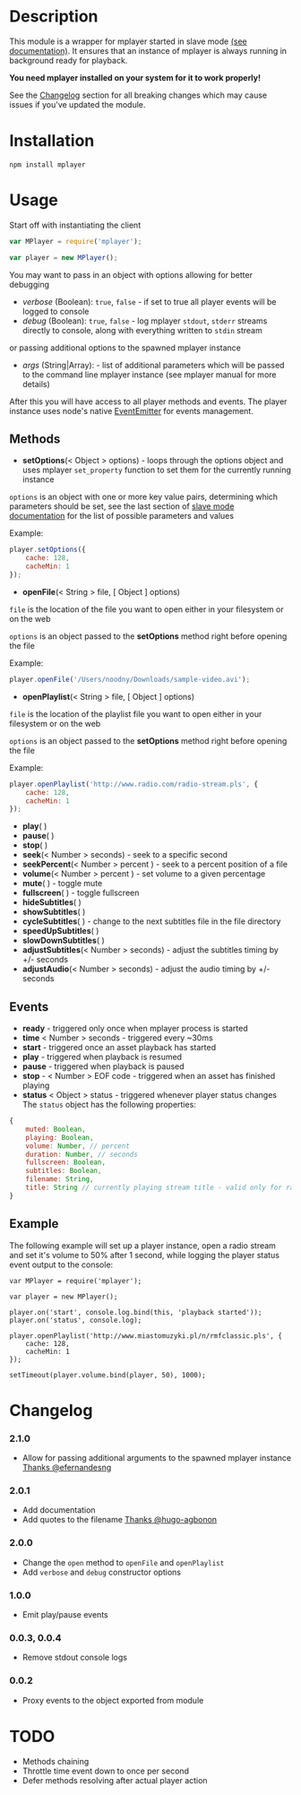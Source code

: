 # Description
This module is a wrapper for mplayer started in slave mode [(see documentation)](http://www.mplayerhq.hu/DOCS/tech/slave.txt).
It ensures that an instance of mplayer is always running in background ready for playback.

**You need mplayer installed on your system for it to work properly!**

See the [Changelog](#changelog) section for all breaking changes which may cause issues if you've updated the module.

# Installation

    npm install mplayer

# Usage

Start off with instantiating the client

```javascript
var MPlayer = require('mplayer');

var player = new MPlayer();
```

You may want to pass in an object with options allowing for better debugging

* *verbose* (Boolean): `true`, `false` - if set to true all player events will be logged to console
* *debug* (Boolean): `true`, `false` - log mplayer `stdout`, `stderr` streams directly to console, along with everything written to `stdin` stream

or passing additional options to the spawned mplayer instance

* *args* (String|Array): - list of additional parameters which will be passed to the command line mplayer instance (see mplayer manual for more details)

After this you will have access to all player methods and events.
The player instance uses node's native [EventEmitter](https://nodejs.org/api/events.html#events_class_events_eventemitter) for events management.

## Methods
* **setOptions**(< Object > options) - loops through the options object and uses mplayer `set_property` function to set them for the currently running instance

`options` is an object with one or more key value pairs, determining which parameters should be set, see the last section
of [slave mode documentation](http://www.mplayerhq.hu/DOCS/tech/slave.txt) for the list of possible parameters and values

Example:
```javascript
player.setOptions({
    cache: 128,
    cacheMin: 1
});
```

* **openFile**(< String > file, [ Object ] options)

`file` is the location of the file you want to open either in your filesystem or on the web

`options` is an object passed to the **setOptions** method right before opening the file

Example:
```javascript
player.openFile('/Users/noodny/Downloads/sample-video.avi');
```

* **openPlaylist**(< String > file, [ Object ] options)

`file` is the location of the playlist file you want to open either in your filesystem or on the web

`options` is an object passed to the **setOptions** method right before opening the file

Example:
```javascript
player.openPlaylist('http://www.radio.com/radio-stream.pls', {
    cache: 128,
    cacheMin: 1
});
```

* **play**( )
* **pause**( )
* **stop**( )
* **seek**(< Number > seconds) - seek to a specific second
* **seekPercent**(< Number > percent ) - seek to a percent position of a file
* **volume**(< Number > percent ) - set volume to a given percentage
* **mute**( ) - toggle mute
* **fullscreen**( ) - toggle fullscreen
* **hideSubtitles**( )
* **showSubtitles**( )
* **cycleSubtitles**( ) - change to the next subtitles file in the file directory
* **speedUpSubtitles**( )
* **slowDownSubtitles**( )
* **adjustSubtitles**(< Number > seconds) - adjust the subtitles timing by +/- seconds
* **adjustAudio**(< Number > seconds) - adjust the audio timing by +/- seconds

## Events

* **ready** - triggered only once when mplayer process is started
* **time** < Number > seconds - triggered every ~30ms
* **start** - triggered once an asset playback has started
* **play** - triggered when playback is resumed
* **pause** - triggered when playback is paused
* **stop** - < Number > EOF code - triggered when an asset has finished playing
* **status** < Object > status - triggered whenever player status changes
The `status` object has the following properties:
```javascript
{
    muted: Boolean,
    playing: Boolean,
    volume: Number, // percent
    duration: Number, // seconds
    fullscreen: Boolean,
    subtitles: Boolean,
    filename: String,
    title: String // currently playing stream title - valid only for radio streams
}
```

## Example
The following example will set up a player instance, open a radio stream and set it's volume to 50% after 1 second,
while logging the player status event output to the console:

```
var MPlayer = require('mplayer');

var player = new MPlayer();

player.on('start', console.log.bind(this, 'playback started'));
player.on('status', console.log);

player.openPlaylist('http://www.miastomuzyki.pl/n/rmfclassic.pls', {
    cache: 128,
    cacheMin: 1
});

setTimeout(player.volume.bind(player, 50), 1000);
```
# Changelog
### 2.1.0
* Allow for passing additional arguments to the spawned mplayer instance [Thanks @efernandesng](https://github.com/noodny/mplayer/pull/3)

### 2.0.1
* Add documentation
* Add quotes to the filename [Thanks @hugo-agbonon](https://github.com/noodny/mplayer/pull/2)

### 2.0.0
* Change the `open` method to `openFile` and `openPlaylist`
* Add `verbose` and `debug` constructor options

### 1.0.0
* Emit play/pause events

### 0.0.3, 0.0.4
* Remove stdout console logs

### 0.0.2
* Proxy events to the object exported from module

# TODO
* Methods chaining
* Throttle time event down to once per second
* Defer methods resolving after actual player action

